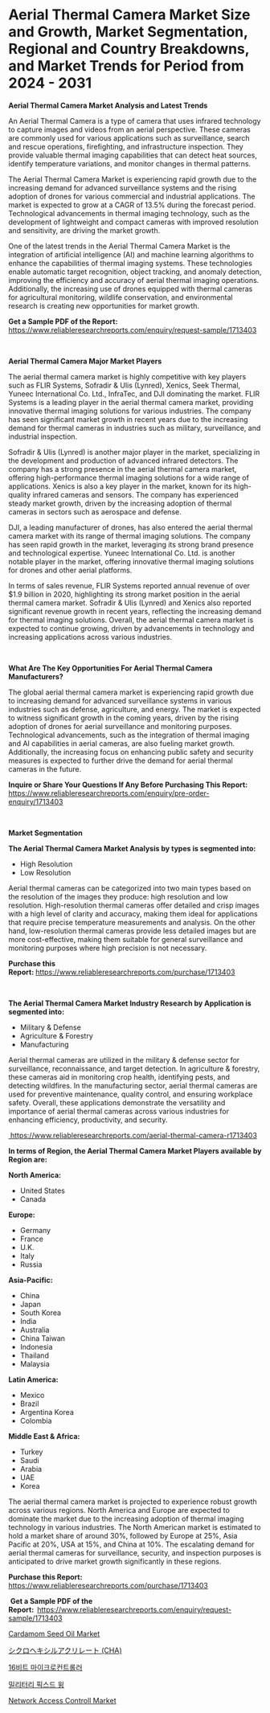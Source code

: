 <p><h1>Aerial Thermal Camera Market Size and Growth, Market Segmentation, Regional and Country Breakdowns, and Market Trends for Period from 2024 -  2031</h1></p><p><strong>Aerial Thermal Camera Market Analysis and Latest Trends</strong></p>
<p><p>An Aerial Thermal Camera is a type of camera that uses infrared technology to capture images and videos from an aerial perspective. These cameras are commonly used for various applications such as surveillance, search and rescue operations, firefighting, and infrastructure inspection. They provide valuable thermal imaging capabilities that can detect heat sources, identify temperature variations, and monitor changes in thermal patterns.</p><p>The Aerial Thermal Camera Market is experiencing rapid growth due to the increasing demand for advanced surveillance systems and the rising adoption of drones for various commercial and industrial applications. The market is expected to grow at a CAGR of 13.5% during the forecast period. Technological advancements in thermal imaging technology, such as the development of lightweight and compact cameras with improved resolution and sensitivity, are driving the market growth.</p><p>One of the latest trends in the Aerial Thermal Camera Market is the integration of artificial intelligence (AI) and machine learning algorithms to enhance the capabilities of thermal imaging systems. These technologies enable automatic target recognition, object tracking, and anomaly detection, improving the efficiency and accuracy of aerial thermal imaging operations. Additionally, the increasing use of drones equipped with thermal cameras for agricultural monitoring, wildlife conservation, and environmental research is creating new opportunities for market growth.</p></p>
<p><strong>Get a Sample PDF of the Report:&nbsp;</strong> <a href="https://www.reliableresearchreports.com/enquiry/request-sample/1713403">https://www.reliableresearchreports.com/enquiry/request-sample/1713403</a></p>
<p>&nbsp;</p>
<p><strong>Aerial Thermal Camera Major Market Players</strong></p>
<p><p>The aerial thermal camera market is highly competitive with key players such as FLIR Systems, Sofradir & Ulis (Lynred), Xenics, Seek Thermal, Yuneec International Co. Ltd., InfraTec, and DJI dominating the market. FLIR Systems is a leading player in the aerial thermal camera market, providing innovative thermal imaging solutions for various industries. The company has seen significant market growth in recent years due to the increasing demand for thermal cameras in industries such as military, surveillance, and industrial inspection.</p><p>Sofradir & Ulis (Lynred) is another major player in the market, specializing in the development and production of advanced infrared detectors. The company has a strong presence in the aerial thermal camera market, offering high-performance thermal imaging solutions for a wide range of applications. Xenics is also a key player in the market, known for its high-quality infrared cameras and sensors. The company has experienced steady market growth, driven by the increasing adoption of thermal cameras in sectors such as aerospace and defense.</p><p>DJI, a leading manufacturer of drones, has also entered the aerial thermal camera market with its range of thermal imaging solutions. The company has seen rapid growth in the market, leveraging its strong brand presence and technological expertise. Yuneec International Co. Ltd. is another notable player in the market, offering innovative thermal imaging solutions for drones and other aerial platforms.</p><p>In terms of sales revenue, FLIR Systems reported annual revenue of over $1.9 billion in 2020, highlighting its strong market position in the aerial thermal camera market. Sofradir & Ulis (Lynred) and Xenics also reported significant revenue growth in recent years, reflecting the increasing demand for thermal imaging solutions. Overall, the aerial thermal camera market is expected to continue growing, driven by advancements in technology and increasing applications across various industries.</p></p>
<p>&nbsp;</p>
<p><strong>What Are The Key Opportunities For Aerial Thermal Camera Manufacturers?</strong></p>
<p><p>The global aerial thermal camera market is experiencing rapid growth due to increasing demand for advanced surveillance systems in various industries such as defense, agriculture, and energy. The market is expected to witness significant growth in the coming years, driven by the rising adoption of drones for aerial surveillance and monitoring purposes. Technological advancements, such as the integration of thermal imaging and AI capabilities in aerial cameras, are also fueling market growth. Additionally, the increasing focus on enhancing public safety and security measures is expected to further drive the demand for aerial thermal cameras in the future.</p></p>
<p><strong>Inquire or Share Your Questions If Any Before Purchasing This Report:</strong> <a href="https://www.reliableresearchreports.com/enquiry/pre-order-enquiry/1713403">https://www.reliableresearchreports.com/enquiry/pre-order-enquiry/1713403</a></p>
<p>&nbsp;</p>
<p><strong>Market Segmentation</strong></p>
<p><strong>The Aerial Thermal Camera Market Analysis by types is segmented into:</strong></p>
<p><ul><li>High Resolution</li><li>Low Resolution</li></ul></p>
<p><p>Aerial thermal cameras can be categorized into two main types based on the resolution of the images they produce: high resolution and low resolution. High-resolution thermal cameras offer detailed and crisp images with a high level of clarity and accuracy, making them ideal for applications that require precise temperature measurements and analysis. On the other hand, low-resolution thermal cameras provide less detailed images but are more cost-effective, making them suitable for general surveillance and monitoring purposes where high precision is not necessary.</p></p>
<p><strong>Purchase this Report:&nbsp;</strong><a href="https://www.reliableresearchreports.com/purchase/1713403">https://www.reliableresearchreports.com/purchase/1713403</a></p>
<p>&nbsp;</p>
<p><strong>The Aerial Thermal Camera Market Industry Research by Application is segmented into:</strong></p>
<p><ul><li>Military & Defense</li><li>Agriculture & Forestry</li><li>Manufacturing</li></ul></p>
<p><p>Aerial thermal cameras are utilized in the military & defense sector for surveillance, reconnaissance, and target detection. In agriculture & forestry, these cameras aid in monitoring crop health, identifying pests, and detecting wildfires. In the manufacturing sector, aerial thermal cameras are used for preventive maintenance, quality control, and ensuring workplace safety. Overall, these applications demonstrate the versatility and importance of aerial thermal cameras across various industries for enhancing efficiency, productivity, and security.</p></p>
<p><a href="https://www.reliableresearchreports.com/aerial-thermal-camera-r1713403">&nbsp;https://www.reliableresearchreports.com/aerial-thermal-camera-r1713403</a></p>
<p><strong>In terms of Region, the Aerial Thermal Camera Market Players available by Region are:</strong></p>
<p>
    <p> <strong> North America: </strong>
        <ul>
            <li>United States</li>
            <li>Canada</li>
        </ul>
        </p> 
    <p> <strong> Europe: </strong>
        <ul>
            <li>Germany</li>
            <li>France</li>
            <li>U.K.</li>
            <li>Italy</li>
            <li>Russia</li>
        </ul>
        </p> 
    <p> <strong> Asia-Pacific: </strong>
        <ul>
            <li>China</li>
            <li>Japan</li>
            <li>South Korea</li>
            <li>India</li>
            <li>Australia</li>
            <li>China Taiwan</li>
            <li>Indonesia</li>
            <li>Thailand</li>
            <li>Malaysia</li>
        </ul>
        </p> 
    <p> <strong> Latin America: </strong>
        <ul>
            <li>Mexico</li>
            <li>Brazil</li>
            <li>Argentina Korea</li>
            <li>Colombia</li>
        </ul>
        </p> 
    <p> <strong> Middle East & Africa: </strong>
        <ul>
            <li>Turkey</li>
            <li>Saudi</li>
            <li>Arabia</li>
            <li>UAE</li>
            <li>Korea</li>
        </ul>
    </p>
    </p>
<p><p>The aerial thermal camera market is projected to experience robust growth across various regions. North America and Europe are expected to dominate the market due to the increasing adoption of thermal imaging technology in various industries. The North American market is estimated to hold a market share of around 30%, followed by Europe at 25%, Asia Pacific at 20%, USA at 15%, and China at 10%. The escalating demand for aerial thermal cameras for surveillance, security, and inspection purposes is anticipated to drive market growth significantly in these regions.</p></p>
<p><strong>Purchase this Report: </strong><a href="https://www.reliableresearchreports.com/purchase/1713403">https://www.reliableresearchreports.com/purchase/1713403</a></p>
<p>&nbsp;<strong>Get a Sample PDF of the Report:&nbsp;&nbsp;</strong><a href="https://www.reliableresearchreports.com/enquiry/request-sample/1713403">https://www.reliableresearchreports.com/enquiry/request-sample/1713403</a></p>
<p><strong></strong></p>
<p><p><a href="https://issuu.com/reportprime-2/docs/cardamom-seed-oil-market-size-2030.pptx">Cardamom Seed Oil Market</a></p><p><a href="https://github.com/Sophiaard2003/Market-Research-Report-List-2/blob/main/4682788113117.md">シクロヘキシルアクリレート (CHA)</a></p><p><a href="https://github.com/TobyKub4685/Market-Research-Report-List-2/blob/main/3054042124015.md">16비트 마이크로컨트롤러</a></p><p><a href="https://github.com/Madalyell456456/Market-Research-Report-List-2/blob/main/4408748110728.md">밀리터리 픽스드 윙</a></p><p><a href="https://github.com/vimar16th/Market-Research-Report-List-5/blob/main/network-access-controll-market.md">Network Access Controll Market</a></p></p>